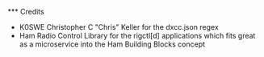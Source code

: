 *** Credits
 * K0SWE Christopher C "Chris" Keller for the dxcc.json regex
 * Ham Radio Control Library for the rigctl[d] applications which fits great as a microservice into the Ham Building Blocks concept
